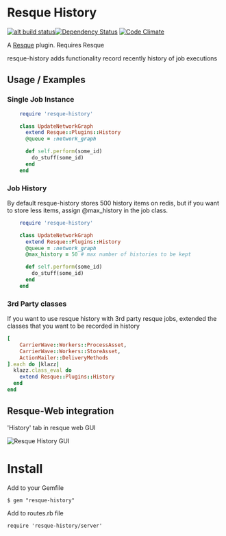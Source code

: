 # Resque History
[![alt build status][1]][2][![Dependency Status](https://gemnasium.com/ilyakatz/resque-history.png?travis)](https://gemnasium.com/ilyakatz/resque-history)
[![Code Climate](https://codeclimate.com/github/ilyakatz/resque-history.png)](https://codeclimate.com/github/ilyakatz/resque-history)

<script src="http://coinwidget.com/widget/coin.js"></script>
<script>
CoinWidgetCom.go({
  wallet_address: "1NuWg2DBv5Kyi8FpcLvKHNteqnPu6XqUk8"
  , currency: "bitcoin"
  , counter: "count"
  , alignment: "bl"
  , qrcode: true
  , auto_show: false
  , lbl_button: "Donate"
  , lbl_address: "My Bitcoin Address:"
  , lbl_count: "donations"
  , lbl_amount: "BTC"
});
</script>

[1]: https://secure.travis-ci.org/ilyakatz/resque-history.png?branch=master
[2]: http://travis-ci.org/#!/ilyakatz/resque-history


A [Resque][rq] plugin. Requires Resque

resque-history adds functionality record recently history of job executions

Usage / Examples
----------------

### Single Job Instance

```ruby
    require 'resque-history'

    class UpdateNetworkGraph
      extend Resque::Plugins::History
      @queue = :network_graph

      def self.perform(some_id)
        do_stuff(some_id)
      end
    end
```


### Job History

By default resque-history stores 500 history items on redis,
but if you want to store less items, assign @max_history in the job class.

```ruby
    require 'resque-history'

    class UpdateNetworkGraph
      extend Resque::Plugins::History
      @queue = :network_graph
      @max_history = 50 # max number of histories to be kept

      def self.perform(some_id)
        do_stuff(some_id)
      end
    end
```

### 3rd Party classes

If you want to use resque history with 3rd party resque jobs,
extended the classes that you want to be recorded in history

```ruby
[
    CarrierWave::Workers::ProcessAsset,
    CarrierWave::Workers::StoreAsset,
    ActionMailer::DeliveryMethods
].each do |klazz|
  klazz.class_eval do
    extend Resque::Plugins::History
  end
end
```

Resque-Web integration
----------------------

'History' tab in resque web GUI

![Resque History GUI](https://img.skitch.com/20120510-x4egbeih39bb2xe82c2mtapmp9.jpg)


Install
=======

Add to your Gemfile

    $ gem "resque-history"

Add to routes.rb file

    require 'resque-history/server'

[rq]: http://github.com/defunkt/resque

